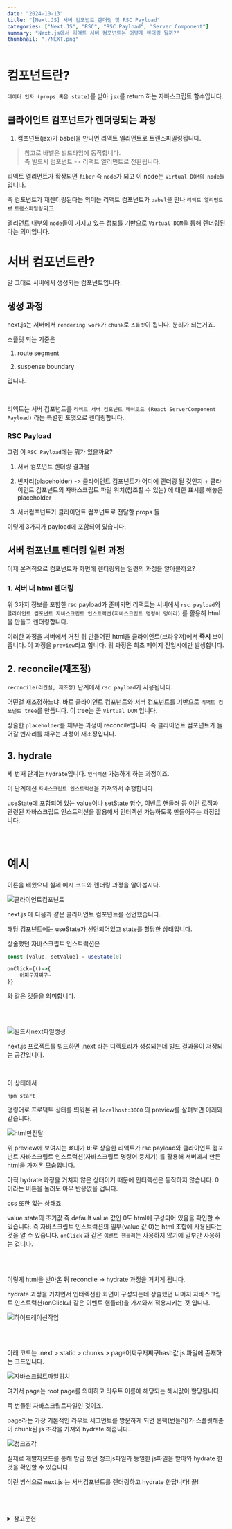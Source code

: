 ```yaml
---
date: "2024-10-13"
title: "[Next.JS] 서버 컴포넌트 렌더링 및 RSC Payload"
categories: ["Next.JS", "RSC", "RSC Payload", "Server Component"]
summary: "Next.js에서 리액트 서버 컴포넌트는 어떻게 렌더링 될까?"
thumbnail: "./NEXT.png"
---
```


# 컴포넌트란?

`데이터 인자 (props 혹은 state)`를 받아 `jsx`를 return 하는 자바스크립트 함수입니다.

## 클라이언트 컴포넌트가 렌더링되는 과정

1. 컴포넌트(jsx)가 babel을 만나면 리액트 엘리먼트로 트랜스파일링됩니다.

> 참고로 바벨은 빌드타임에 동작합니다. <br> 즉 빌드시 컴포넌트 -> 리액트 엘리먼트로 전환됩니다.

리액트 엘리먼트가 확장되면 `fiber` 즉 `node`가 되고 이 node는 `Virtual DOM의 node들`입니다.

즉 컴포넌트가 재렌더링된다는 의미는 리액트 컴포넌트가 `babel`을 만나 `리액트 엘리먼트`로 `트랜스파일링`되고

엘리먼트 내부의 `node`들이 가지고 있는 정보를 기반으로 `Virtual DOM`을 통해 렌더링된다는 의미입니다.

# 서버 컴포넌트란?

말 그대로 서버에서 생성되는 컴포넌트입니다.

## 생성 과정

next.js는 서버에서 `rendering work`가 `chunk`로 `스플릿`이 됩니다. 분리가 되는거죠.

스플릿 되는 기준은

1. route segment

2. suspense boundary

입니다.

<BR>

리액트는 서버 컴포넌트를 `리액트 서버 컴포넌트 페이로드 (React ServerComponent Payload)` 라는 특별한 포맷으로 렌더링합니다.

### RSC Payload

그럼 이 `RSC Payload`에는 뭐가 있을까요?

1. 서버 컴포넌트 렌더링 결과물

2. 빈자리(placeholder) -> 클라이언트 컴포넌트가 어디에 렌더링 될 것인지 + 클라이언트 컴포넌트의 자바스크립트 파일 위치(참조할 수 있는) 에 대한 표시를 해놓은 placeholder

3. 서버컴포넌트가 클라이언트 컴포넌트로 전달할 props 들

이렇게 3가지가 payload에 포함되어 있습니다.

## 서버 컴포넌트 렌더링 일련 과정

이제 본격적으로 컴포넌트가 화면에 렌더링되는 일련의 과정을 알아볼까요?

### 1. 서버 내 html 렌더링

위 3가지 정보를 포함한 rsc payload가 준비되면 리액트는 서버에서 `rsc payload`와 `클라이언트 컴포넌트 자바스크립트 인스트럭션(자바스크립트 명령어 덩어리)` 를 활용해 html을 만들고 렌더링합니다.

이러한 과정을 서버에서 거친 뒤 만들어진 html을 클라이언트(브라우저)에서 **즉시** 보여줍니다. 이 과정을 `preview`라고 합니다. 위 과정은 최초 페이지 진입시에만 발생합니다.

## 2. reconcile(재조정)

`reconcile(리컨실, 재조정)` 단계에서 `rsc payload`가 사용됩니다.

어떤걸 재조정하느냐. 바로 클라이언트 컴포넌트와 서버 컴포넌트를 기반으로 `리액트 컴포넌트 tree`를 만듭니다. 이 tree는 곧 `Virtual DOM` 입니다.

상술한 `placeholder`를 채우는 과정이 reconcile입니다. 즉 클라이언트 컴포넌트가 들어갈 빈자리를 채우는 과정이 재조정입니다.

## 3. hydrate

세 번째 단계는 `hydrate`입니다. `인터렉션` 가능하게 하는 과정이죠.

이 단계에선 `자바스크립트 인스트럭션`을 가져와서 수행합니다.

useState에 포함되어 있는 value이나 setState 함수, 이벤트 핸들러 등 이런 로직과 관련된 자바스크립트 인스트럭션을 활용해서 인터렉션 가능하도록 만들어주는 과정입니다.

<br>

# 예시

이론을 배웠으니 실제 예시 코드와 렌더링 과정을 알아봅시다.

![클라이언트컴포넌트](클라이언트컴포넌트.png)

next.js 에 다음과 같은 클라이언트 컴포넌트를 선언했습니다.

해당 컴포넌트에는 useState가 선언되어있고 state를 할당한 상태입니다.

상술했던 자바스크립트 인스트럭션은

```js
const [value, setValue] = useState(0)

onClick={()=>{
    어쩌구저쩌구~
}}
```

와 같은 것들을 의미합니다.

<br>
<br>

![빌드시next파일생성](빌드시next파일생성.png)

next.js 프로젝트를 빌드하면 .next 라는 디렉토리가 생성되는데 빌드 결과물이 저장되는 공간입니다.

 <br>

이 상태에서

```shell
npm start
```

명령어로 프로덕트 상태를 띄워본 뒤 `localhost:3000` 의 preview를 살펴보면 아래와 같습니다.

![html만전달](html만전달.png)

위 preview에 보여지는 뼈대가 바로 상술한 리액트가 rsc payload와 클라이언트 컴포넌트 자바스크립트 인스트럭션(자바스크립트 명령어 뭉치기) 를 활용해 서버에서 만든 html을 가져온 모습입니다.

아직 hydrate 과정을 거치지 않은 상태이기 때문에 인터렉션은 동작하지 않습니다. 0 이라는 버튼을 눌러도 아무 반응없을 겁니다.

css 또한 없는 상태죠

value state의 초기값 즉 default value 값인 0도 html에 구성되어 있음을 확인할 수 있습니다. 즉 자바스크립트 인스트럭션의 일부(value 값 0)는 html 조합에 사용된다는 것을 알 수 있습니다. `onClick` 과 같은 `이벤트 핸들러`는 사용하지 않기에 일부만 사용하는 겁니다.

 <br>
  <br>

이렇게 html을 받아온 뒤 reconcile -> hydrate 과정을 거치게 됩니다.

hydrate 과정을 거치면서 인터렉션한 화면이 구성되는데 상술했던 나머지 자바스크립트 인스트럭션(onClick과 같은 이벤트 핸들러)을 가져와서 적용시키는 것 입니다.

![하이드레이션작업](하이드레이션작업.png)

  <br>
    <br>

아래 코드는 .next > static > chunks > page어쩌구저쩌구hash값.js 파일에 존재하는 코드입니다.

![자바스크립트파일위치](자바스크립트파일위치.png)

여기서 page는 root page를 의미하고 라우트 이름에 해당되는 해시값이 할당됩니다.

즉 번들된 자바스크립트파일인 것이죠.

page라는 가장 기본적인 라우트 세그먼트를 방문하게 되면 웹팩(번들러)가 스플릿해준 이 chunk된 js 조각을 가져와 hydrate 해줍니다.

![청크조각](청크조각.png)

실제로 개발자모드를 통해 방금 봤던 청크js파일과 동일한 js파일을 받아와 hydrate 한 것을 확인할 수 있습니다.

이런 방식으로 next.js 는 서버컴포넌트를 렌더링하고 hydrate 한답니다! 끝!

<br>
<br>
<br>

<details>

<summary>참고문헌</summary>

<div markdown="1">

https://www.youtube.com/watch?v=XdiMjKSCOfc

</div>

</details>

